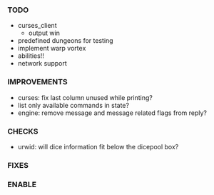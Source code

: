 ### TODO
- curses_client
    - output win
- predefined dungeons for testing
- implement warp vortex
- abilities!!
- network support

### IMPROVEMENTS
- curses: fix last column unused while printing?
- list only available commands in state?
- engine: remove message and message related flags from reply?

### CHECKS
- urwid: will dice information fit below the dicepool box?

### FIXES

### ENABLE
